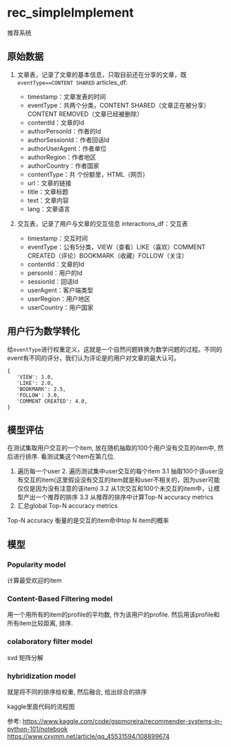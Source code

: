 # rec_simpleImplement

推荐系统

## 原始数据

1. 文章表，记录了文章的基本信息，只取目前还在分享的文章，既`eventType==CONTENT SHARED`
articles_df: 
    - timestamp：文章发表的时间
    - eventType：共两个分类，CONTENT SHARED（文章正在被分享） CONTENT REMOVED（文章已经被删除）
    - contentId：文章的Id
    - authorPersonId：作者的Id
    - authorSessionId：作者回话Id
    - authorUserAgent：作者单位
    - authorRegion：作者地区
    - authorCountry：作者国家
    - contentType：共 个份额里，HTML（网页）
    - url：文章的链接
    - title：文章标题
    - text：文章内容
    - lang：文章语言

2. 交互表，记录了用户与文章的交互信息
interactions_df：交互表
    - timestamp：交互时间
    - eventType：公有5分类，VIEW（查看）LIKE（喜欢）COMMENT CREATED（评论）BOOKMARK（收藏）FOLLOW（关注）
    - contentId：文章的Id
    - personId：用户的Id
    - sessionId：回话Id
    - userAgent：客户端类型
    - userRegion：用户地区
    - userCountry：用户国家


## 用户行为数学转化

给`eventType`进行权重定义，这就是一个自然问题转换为数学问题的过程。不同的event有不同的评分，我们认为评论是的用户对文章的最大认可。
```
{
   'VIEW': 1.0,
   'LIKE': 2.0, 
   'BOOKMARK': 2.5, 
   'FOLLOW': 3.0,
   'COMMENT CREATED': 4.0,  
}
```


## 模型评估

在测试集取用户交互的一个item, 放在随机抽取的100个用户没有交互的item中, 然后进行排序. 看测试集这个item在第几位.

1. 遍历每一个user
    2. 遍历测试集中user交互的每个item
        3.1 抽取100个该user没有交互的item(这里假设没有交互的item就是和user不相关的，因为user可能仅仅是因为没有注意的该item)
        3.2 从1次交互和100个未交互的item中，让模型产出一个推荐的排序
        3.3 从推荐的排序中计算Top-N accuracy metrics
2. 汇总global Top-N accuracy metrics

Top-N accuracy 衡量的是交互的item命中top N item的概率

## 模型

### Popularity model

计算最受欢迎的item

### Content-Based Filtering model

用一个用所有的item的profile的平均数, 作为该用户的profile. 然后用该profile和所有item比较距离, 排序.

### colaboratory filter model

svd 矩阵分解


### hybridization model

就是将不同的排序给权重, 然后融合, 给出综合的排序

kaggle里面代码的流程图
[](./alg_rec_simpleImplement/1.jpg)

参考:
https://www.kaggle.com/code/gspmoreira/recommender-systems-in-python-101/notebook
https://www.cxymm.net/article/qq_45531594/108899674

